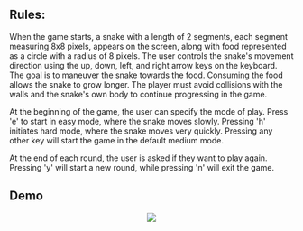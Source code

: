 ## Rules:

When the game starts, a snake with a length of 2 segments, each segment measuring 8x8 pixels, appears on the screen, along with food represented as a circle with a radius of 8 pixels. The user controls the snake's movement direction using the up, down, left, and right arrow keys on the keyboard. The goal is to maneuver the snake towards the food. Consuming the food allows the snake to grow longer. The player must avoid collisions with the walls and the snake's own body to continue progressing in the game.

At the beginning of the game, the user can specify the mode of play. Press 'e' to start in easy mode, where the snake moves slowly. Pressing 'h' initiates hard mode, where the snake moves very quickly. Pressing any other key will start the game in the default medium mode.

At the end of each round, the user is asked if they want to play again. Pressing 'y' will start a new round, while pressing 'n' will exit the game.

## Demo

<div align="center">
    <img src="../SnakeGame.gif"/>
</div>